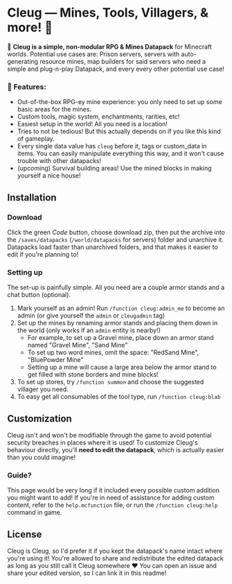 # Cleug — Mines, Tools, Villagers, & more! 🍂
💫 **__Cleug__ is a simple, non-modular RPG & Mines Datapack** for Minecraft worlds. Potential use cases are: Prison servers, servers with auto-generating resource mines, map builders for said servers who need a simple and plug-n-play Datapack, and every every other potential use case!
### 🌻 Features:
- Out-of-the-box RPG-ey mine experience: you only need to set up some basic areas for the mines. 
- Custom tools, magic system, enchantments, rarities, etc!
- Easiest setup in the world! All you need is a location!
- Tries to not be tedious! But this actually depends on if you like this kind of gameplay.
- Every single data value has `cleug` before it, tags or custom_data in items. You can easily manipulate everything this way, and it won't cause trouble with other datapacks!
- (upcoming) Survival building areas! Use the mined blocks in making yourself a nice house!

## Installation
### Download
Click the green *Code* button, choose download zip, then put the archive into the `/saves/datapacks` (`/world/datapacks` for servers) folder and unarchive it. Datapacks load faster than unarchived folders, and that makes it easier to edit if you're planning to!
### Setting up
The set-up is painfully simple. All you need are a couple armor stands and a chat button (optional).
1. Mark yourself as an admin! Run `/function cleug:admin_me` to become an admin (or give yourself the `admin` or `cleugadmin` tag)
2. Set up the mines by renaming armor stands and placing them down in the world (only works if an `admin` entity is nearby!)
   - For example, to set up a Gravel mine, place down an armor stand named "Gravel Mine", "Sand Mine"
   - To set up two word mines, omit the space: "RedSand Mine", "BluePowder Mine"
   - Setting up a mine will cause a large area below the armor stand to get filled with stone borders and mine blocks!
3. To set up stores, try `/function summon` and choose the suggested villager you need.
4. To easy get all consumables of the tool type, run `/function cleug:blab`

## Customization
Cleug isn't and won't be modifiable through the game to avoid potential security breaches in places where it is used! To customize Cleug's behaviour directly, you'll **need to edit the datapack**, which is actually easier than you could imagine!
### Guide?
This page would be very long if it included every possible custom addition you might want to add! If you're in need of assistance for adding custom content, refer to the `help.mcfunction` file, or run the `/function cleug:help` command in game.

## License
Cleug is Cleug, so I'd prefer it if you kept the datapack's name intact where you're using it! You're allowed to share and redistribute the edited datapack as long as you still call it Cleug somewhere ♥️ You can open an issue and share your edited version, so I can link it in this readme!

